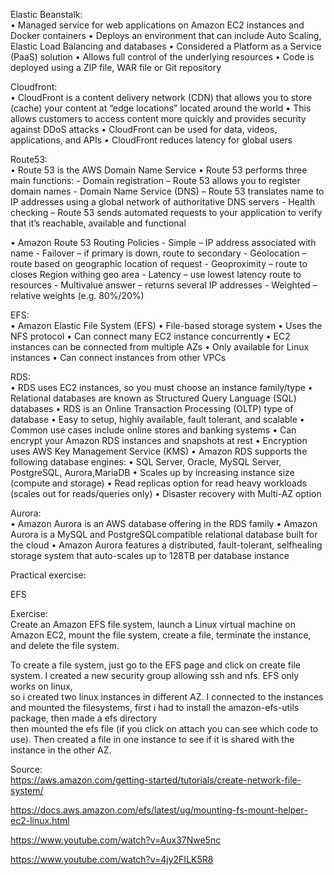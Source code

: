 Elastic Beanstalk:  
• Managed service for web applications on Amazon EC2 instances and Docker containers
• Deploys an environment that can include Auto Scaling, Elastic Load Balancing and databases
• Considered a Platform as a Service (PaaS) solution
• Allows full control of the underlying resources
• Code is deployed using a ZIP file, WAR file or Git repository  

Cloudfront:  
• CloudFront is a content delivery network (CDN) that allows you to store (cache) your content at “edge locations” located around the world
• This allows customers to access content more quickly and provides security against DDoS attacks
• CloudFront can be used for data, videos, applications, and APIs
• CloudFront reduces latency for global users  

Route53:  
• Route 53 is the AWS Domain Name Service
• Route 53 performs three main functions:
    - Domain registration – Route 53 allows you to register domain names
    - Domain Name Service (DNS) – Route 53 translates name to IP addresses using a global network of authoritative DNS servers
    - Health checking – Route 53 sends automated requests to your application to verify that it’s reachable, available and functional  

• Amazon Route 53 Routing Policies
    - Simple – IP address associated with name
    - Failover – if primary is down, route to secondary
    - Geolocation – route based on geographic location of request
    - Geoproximity – route to closes Region withing geo area
    - Latency – use lowest latency route to resources
    - Multivalue answer – returns several IP addresses
    - Weighted – relative weights (e.g. 80%/20%)  

EFS:  
• Amazon Elastic File System (EFS)
• File-based storage system
• Uses the NFS protocol
• Can connect many EC2 instance concurrently
• EC2 instances can be connected from multiple AZs
• Only available for Linux instances
• Can connect instances from other VPCs  

RDS:  
• RDS uses EC2 instances, so you must choose an instance family/type
• Relational databases are known as Structured Query Language (SQL) databases
• RDS is an Online Transaction Processing (OLTP) type of database
• Easy to setup, highly available, fault tolerant, and scalable
• Common use cases include online stores and banking systems
• Can encrypt your Amazon RDS instances and snapshots at rest
• Encryption uses AWS Key Management Service (KMS)
• Amazon RDS supports the following database engines:
• SQL Server, Oracle, MySQL Server, PostgreSQL, Aurora,MariaDB
• Scales up by increasing instance size (compute and storage)
• Read replicas option for read heavy workloads (scales out for reads/queries only)
• Disaster recovery with Multi-AZ option  

Aurora:  
• Amazon Aurora is an AWS database offering in the RDS family
• Amazon Aurora is a MySQL and PostgreSQLcompatible relational database built for the cloud
• Amazon Aurora features a distributed, fault-tolerant, selfhealing storage system that auto-scales up to 128TB per database instance  

Practical exercise:  

EFS  

Exercise:  
Create an Amazon EFS file system, launch a Linux virtual machine on Amazon EC2, mount the file system, create a file, terminate the instance, and delete the file system.  

To create a file system, just go to the EFS page and click on create file system. I created a new security group allowing ssh and nfs. EFS only works on linux,  
so i created two linux instances in different AZ. I connected to the instances and mounted the filesystems, first i had to install the amazon-efs-utils package, then made a efs directory  
then mounted the efs file (if you click on attach you can see which code to use). Then created a file in one instance to see if it is shared with the instance in the other AZ.  



Source:  
https://aws.amazon.com/getting-started/tutorials/create-network-file-system/  

https://docs.aws.amazon.com/efs/latest/ug/mounting-fs-mount-helper-ec2-linux.html

https://www.youtube.com/watch?v=Aux37Nwe5nc  

https://www.youtube.com/watch?v=4jy2FILK5R8

